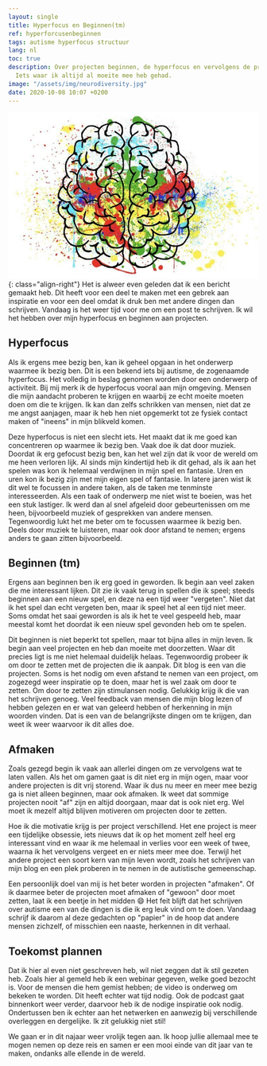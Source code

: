 ```yaml
---
layout: single
title: Hyperfocus en Beginnen(tm)
ref: hyperforcusenbeginnen
tags: autisme hyperfocus structuur
lang: nl
toc: true
description: Over projecten beginnen, de hyperfocus en vervolgens de projecten afmaken.
  Iets waar ik altijd al moeite mee heb gehad.
image: "/assets/img/neurodiversity.jpg"
date: 2020-10-08 10:07 +0200
---
```

![Een neurodivers brein](/assets/img/neurodiversity.jpg){: class="align-right"}
Het is alweer even geleden dat ik een bericht gemaakt heb. Dit heeft voor een deel te maken met een gebrek aan inspiratie en voor een deel omdat ik druk ben met andere dingen dan schrijven. Vandaag is het weer tijd voor me om een post te schrijven. Ik wil het hebben over mijn hyperfocus en beginnen aan projecten.

## Hyperfocus

Als ik ergens mee bezig ben, kan ik geheel opgaan in het onderwerp waarmee ik bezig ben. Dit is een bekend iets bij autisme, de zogenaamde hyperfocus. Het volledig in beslag genomen worden door een onderwerp of activiteit. Bij mij merk ik de hyperfocus vooral aan mijn omgeving. Mensen die mijn aandacht proberen te krijgen en waarbij ze echt moeite moeten doen om die te krijgen. Ik kan dan zelfs schrikken van mensen, niet dat ze me angst aanjagen, maar ik heb hen niet opgemerkt tot ze fysiek contact maken of "ineens" in mijn blikveld komen.

Deze hyperfocus is niet een slecht iets. Het maakt dat ik me goed kan concentreren op waarmee ik bezig ben. Vaak doe ik dat door muziek. Doordat ik erg gefocust bezig ben, kan het wel zijn dat ik voor de wereld om me heen verloren lijk. Al sinds mijn kindertijd heb ik dit gehad, als ik aan het spelen was kon ik helemaal verdwijnen in mijn spel en fantasie. Uren en uren kon ik bezig zijn met mijn eigen spel of fantasie. In latere jaren wist ik dit wel te focussen in andere taken, als de taken me tenminste interesseerden. Als een taak of onderwerp me niet wist te boeien, was het een stuk lastiger. Ik werd dan al snel afgeleid door gebeurtenissen om me heen, bijvoorbeeld muziek of gesprekken van andere mensen. Tegenwoordig lukt het me beter om te focussen waarmee ik bezig ben. Deels door muziek te luisteren, maar ook door afstand te nemen; ergens anders te gaan zitten bijvoorbeeld.

## Beginnen (tm)

Ergens aan beginnen ben ik erg goed in geworden. Ik begin aan veel zaken die me interessant lijken. Dit zie ik vaak terug in spellen die ik speel; steeds beginnen aan een nieuw spel, en deze na een tijd weer "vergeten". Niet dat ik het spel dan echt vergeten ben, maar ik speel het al een tijd niet meer. Soms omdat het saai geworden is als ik het te veel gespeeld heb, maar meestal komt het doordat ik een nieuw spel gevonden heb om te spelen.

Dit beginnen is niet beperkt tot spellen, maar tot bijna alles in mijn leven. Ik begin aan veel projecten en heb dan moeite met doorzetten. Waar dit precies ligt is me niet helemaal duidelijk helaas. Tegenwoordig probeer ik om door te zetten met de projecten die ik aanpak. Dit blog is een van die projecten. Soms is het nodig om even afstand te nemen van een project, om zogezegd weer inspiratie op te doen, maar het is wel zaak om door te zetten. Om door te zetten zijn stimulansen nodig. Gelukkig krijg ik die van het schrijven genoeg. Veel feedback van mensen die mijn blog lezen of hebben gelezen en er wat van geleerd hebben of herkenning in mijn woorden vinden. Dat is een van de belangrijkste dingen om te krijgen, dan weet ik weer waarvoor ik dit alles doe.

## Afmaken

Zoals gezegd begin ik vaak aan allerlei dingen om ze vervolgens wat te laten vallen. Als het om gamen gaat is dit niet erg in mijn ogen, maar voor andere projecten is dit vrij storend. Waar ik dus nu meer en meer mee bezig ga is niet alleen beginnen, maar ook afmaken. Ik weet dat sommige projecten nooit "af" zijn en altijd doorgaan, maar dat is ook niet erg. Wel moet ik mezelf altijd blijven motiveren om projecten door te zetten.

Hoe ik die motivatie krijg is per project verschillend. Het ene project is meer een tijdelijke obsessie, iets nieuws dat ik op het moment zelf heel erg interessant vind en waar ik me helemaal in verlies voor een week of twee, waarna ik het vervolgens vergeet en er niets meer mee doe. Terwijl het andere project een soort kern van mijn leven wordt, zoals het schrijven van mijn blog en een plek proberen in te nemen in de autistische gemeenschap.

Een persoonlijk doel van mij is het beter worden in projecten "afmaken". Of ik daarmee beter de projecten moet afmaken of "gewoon" door moet zetten, laat ik een beetje in het midden :smile: Het feit blijft dat het schrijven over autisme een van de dingen is die ik erg leuk vind om te doen. Vandaag schrijf ik daarom al deze gedachten op "papier" in de hoop dat andere mensen zichzelf, of misschien een naaste, herkennen in dit verhaal.

## Toekomst plannen

Dat ik hier al even niet geschreven heb, wil niet zeggen dat ik stil gezeten heb. Zoals hier al gemeld heb ik een webinar gegeven, welke goed bezocht is. Voor de mensen die hem gemist hebben; de video is onderweg om bekeken te worden. Dit heeft echter wat tijd nodig. Ook de podcast gaat binnenkort weer verder, daarvoor heb ik de nodige inspiratie ook nodig. Ondertussen ben ik echter aan het netwerken en aanwezig bij verschillende overleggen en dergelijke. Ik zit gelukkig niet stil!

We gaan er in dit najaar weer vrolijk tegen aan. Ik hoop jullie allemaal mee te mogen nemen op deze reis en samen er een mooi einde van dit jaar van te maken, ondanks alle ellende in de wereld.

